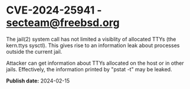 # CVE-2024-25941 - secteam@freebsd.org

The jail(2) system call has not limited a visiblity of allocated TTYs (the kern.ttys sysctl).  This gives rise to an information leak about processes outside the current jail.

Attacker can get information about TTYs allocated on the host or in other jails.  Effectively, the information printed by "pstat -t" may be leaked.

**Publish date:** 2024-02-15
